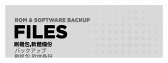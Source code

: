 <picture>
<source media="(prefers-color-scheme: dark)"  srcset="https://github.com/0944-tw/Files/blob/main/imgs/README.md/Files_Header_Dark_Transparency.png"/>
<source media="(prefers-color-scheme: light)"srcset="https://github.com/0944-tw/Files/blob/main/imgs/README.md/Files_Header_Light_Transparency.png"/>
 <img alt="FilesHero" src="https://github.com/0944-tw/Files/blob/main/imgs/README.md/Files_Header_NonTransparency_Light.png">
</picture>
